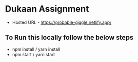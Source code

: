 # Dukaan Assignment

- Hosted URL - https://probable-giggle.netlify.app/

## To Run this locally follow the below steps
- npm install / yarn install
- npm start / yarn start
